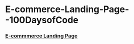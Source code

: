 # E-commerce-Landing-Page--100DaysofCode

### [E-commmerce Landing Page](https://lanre-waju.github.io/E-commerce-Landing-Page--100DaysofCode/)
